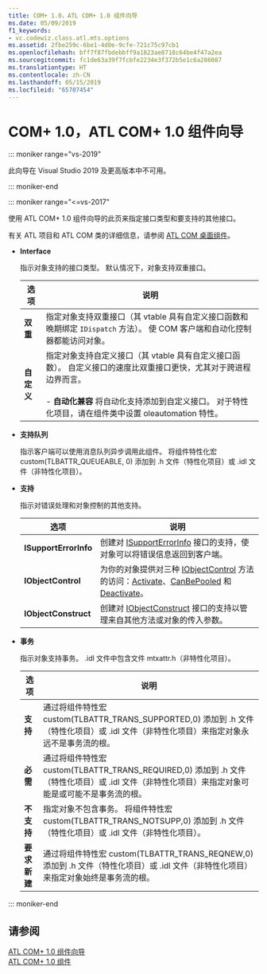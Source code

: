 ```yaml
---
title: COM+ 1.0，ATL COM+ 1.0 组件向导
ms.date: 05/09/2019
f1_keywords:
- vc.codewiz.class.atl.mts.options
ms.assetid: 2fbe259c-6be1-4d0e-9cfe-721c75c97cb1
ms.openlocfilehash: bff7f87fbdebbff9a1823ae8718c64be4f47a2ea
ms.sourcegitcommit: fc1de63a39f7fcbfe2234e3f372b5e1c6a286087
ms.translationtype: HT
ms.contentlocale: zh-CN
ms.lasthandoff: 05/15/2019
ms.locfileid: "65707454"
---
```

# <a name="com-10-atl-com-10-component-wizard"></a>COM+ 1.0，ATL COM+ 1.0 组件向导

::: moniker range="vs-2019"

此向导在 Visual Studio 2019 及更高版本中不可用。

::: moniker-end

::: moniker range="<=vs-2017"

使用 ATL COM+ 1.0 组件向导的此页来指定接口类型和要支持的其他接口。

有关 ATL 项目和 ATL COM 类的详细信息，请参阅 [ATL COM 桌面组件](../../atl/atl-com-desktop-components.md)。

- **Interface**

   指示对象支持的接口类型。 默认情况下，对象支持双重接口。

   |选项|说明|
   |------------|-----------------|
   |**双重**|指定对象支持双重接口（其 vtable 具有自定义接口函数和晚期绑定 `IDispatch` 方法）。 使 COM 客户端和自动化控制器都能访问对象。|
   |**自定义**|指定对象支持自定义接口（其 vtable 具有自定义接口函数）。 自定义接口的速度比双重接口更快，尤其对于跨进程边界而言。<br /><br /> - **自动化兼容** 将自动化支持添加到自定义接口。 对于特性化项目，请在组件类中设置 oleautomation 特性。|

- **支持队列**

   指示客户端可以使用消息队列异步调用此组件。 将组件特性化宏 custom(TLBATTR_QUEUEABLE, 0) 添加到 .h 文件（特性化项目）或 .idl 文件（非特性化项目）。

- **支持**

   指示对错误处理和对象控制的其他支持。

   |选项|说明|
   |------------|-----------------|
   |**ISupportErrorInfo**|创建对 [ISupportErrorInfo](../../atl/reference/isupporterrorinfoimpl-class.md) 接口的支持，使对象可以将错误信息返回到客户端。|
   |**IObjectControl**|为你的对象提供对三种 [IObjectControl](/windows/desktop/api/comsvcs/nn-comsvcs-iobjectcontrol) 方法的访问：[Activate](/windows/desktop/api/comsvcs/nf-comsvcs-iobjectcontrol-activate)、[CanBePooled](/windows/desktop/api/comsvcs/nf-comsvcs-iobjectcontrol-canbepooled) 和 [Deactivate](/windows/desktop/api/comsvcs/nf-comsvcs-iobjectcontrol-deactivate)。|
   |**IObjectConstruct**|创建对 [IObjectConstruct](/windows/desktop/api/comsvcs/nn-comsvcs-iobjectconstruct) 接口的支持以管理来自其他方法或对象的传入参数。|

- **事务**

   指示对象支持事务。 .idl 文件中包含文件 mtxattr.h（非特性化项目）。

   |选项|说明|
   |------------|-----------------|
   |**支持**|通过将组件特性宏 custom(TLBATTR_TRANS_SUPPORTED,0) 添加到 .h 文件（特性化项目）或 .idl 文件（非特性化项目）来指定对象永远不是事务流的根。|
   |**必需**|通过将组件特性宏 custom(TLBATTR_TRANS_REQUIRED,0) 添加到 .h 文件（特性化项目）或 .idl 文件（非特性化项目）来指定对象可能是或可能不是事务流的根。|
   |**不支持**|指定对象不包含事务。 将组件特性宏 custom(TLBATTR_TRANS_NOTSUPP,0) 添加到 .h 文件（特性化项目）或 .idl 文件（非特性化项目）。|
   |**要求新建**|通过将组件特性宏 custom(TLBATTR_TRANS_REQNEW,0) 添加到 .h 文件（特性化项目）或 .idl 文件（非特性化项目）来指定对象始终是事务流的根。|

::: moniker-end

## <a name="see-also"></a>请参阅

[ATL COM+ 1.0 组件向导](../../atl/reference/atl-com-plus-1-0-component-wizard.md)<br/>
[ATL COM+ 1.0 组件](../../atl/reference/adding-an-atl-com-plus-1-0-component.md)
